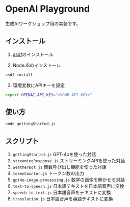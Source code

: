 # OpenAI Playground

生成AIワークショップ用の実装です。

## インストール

1. [asdf](https://asdf-vm.com/guide/getting-started.html)のインストール

2. NodeJSのインストール

```sh
asdf install
```

3. 環境変数にAPIキーを設定

```sh
export OPENAI_API_KEY="<YOUR API KEY>"
```

## 使い方

```sh
node gettingStarted.js
```

## スクリプト

1. `gettingStarted.js` GPT-4oを使った対話
1. `streamingResponse.js` ストリーミングAPIを使った対話
1. `weatherBot.js` 関数呼び出し機能を使った対話
1. `tokenCounter.js` トークン数の出力
1. `gpt4o-image-processing.js` 数学の画像を解かせる対話
1. `text-to-speech.js` 日本語テキストを日本語音声に変換
1. `speech-to-text.js` 日本語音声をテキストに変換
1. `translation.js` 日本語音声を英語テキストに変換